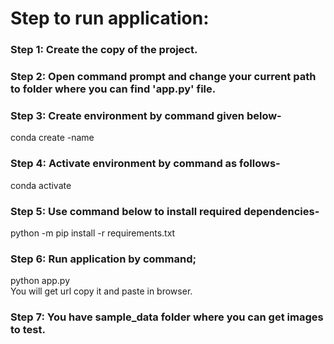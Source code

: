 # Step to run application:
### Step 1:	Create the copy of the project.
### Step 2: Open command prompt and change your current path to folder where you can find 'app.py' file.
### Step 3: Create environment by command given below-
conda create -name <environment name>
### Step 4: Activate environment by command as follows-
conda activate <environment name>
### Step 5: Use command below to install required dependencies-
python -m pip install -r requirements.txt
### Step 6: Run application by command;
python app.py\
You will get url copy it and paste in browser.
### Step 7: You have sample_data folder where you can get images to test.
